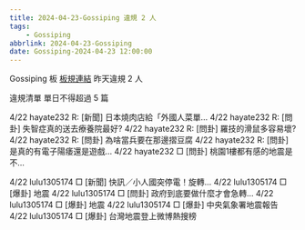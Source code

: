 ```yaml
---
title: 2024-04-23-Gossiping 違規 2 人
tags:
    - Gossiping
abbrlink: 2024-04-23-Gossiping
date: Gossiping-2024-04-23 12:00:00
---
```

Gossiping 板 [板規連結](https://www.ptt.cc/bbs/Gossiping/M.1637425085.A.07D.html)
昨天違規 2 人
<!-- more -->

違規清單
單日不得超過 5 篇

4/22 hayate232 R: [新聞] 日本燒肉店給「外國人菜單…
4/22 hayate232 R: [問卦] 失智症真的送去療養院最好?
4/22 hayate232 R: [問卦] 羅技的滑鼠多容易壞?
4/22 hayate232 R: [問卦] 為啥當兵要在那邊摺豆腐
4/22 hayate232 R: [問卦] 是真的有電子陽痿還是遊戲…
4/22 hayate232 □ [問卦] 桃園1樓都有感的地震是不…

4/22 lulu1305174 □ [新聞] 快訊／小人國突停電！旋轉…
4/22 lulu1305174 □ [爆卦] 地震
4/22 lulu1305174 □ [問卦] 政府到底要做什麼才會急轉…
4/22 lulu1305174 □ [爆卦] 地震
4/22 lulu1305174 □ [爆卦] 中央氣象署地震報告
4/22 lulu1305174 □ [爆卦] 台灣地震登上微博熱搜榜